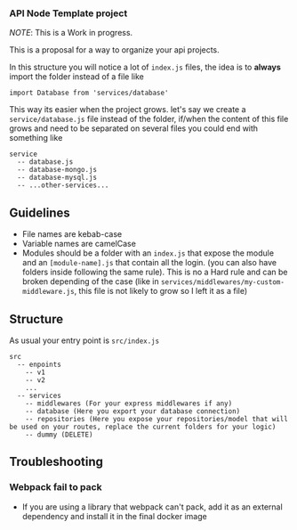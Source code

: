 ### API Node Template project

*NOTE*: This is a Work in progress.

This is a proposal for a way to organize your api projects.

In this structure you will notice a lot of `index.js` files, the idea is to **always** import the folder instead of a file like

```
import Database from 'services/database'
```

This way its easier when the project grows. let's say we create a `service/database.js` file instead of the folder, if/when the content of this file grows and need to be separated on several files you could end with something like 

```
service
  -- database.js
  -- database-mongo.js
  -- database-mysql.js
  -- ...other-services...
```

## Guidelines

- File names are kebab-case
- Variable names are camelCase
- Modules should be a folder with an `index.js` that expose the module and an `[module-name].js` that contain all the login. (you can also have folders inside following the same rule). This is no a Hard rule and can be broken depending of the case (like in `services/middlewares/my-custom-middleware.js`, this file is not likely to grow so I left it as a file)

## Structure

As usual your entry point is `src/index.js`

```
src
  -- enpoints
    -- v1
    -- v2
    ...
  -- services
    -- middlewares (For your express middlewares if any)
    -- database (Here you export your database connection)
    -- repositories (Here you expose your repositories/model that will be used on your routes, replace the current folders for your logic)
    -- dummy (DELETE)
```

## Troubleshooting

### Webpack fail to pack

- If you are using a library that webpack can't pack, add it as an external dependency and install it in the final docker image